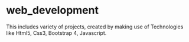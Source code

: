 # web_development
This includes variety of projects, created by making use of Technologies like Html5, Css3, Bootstrap 4, Javascript.

